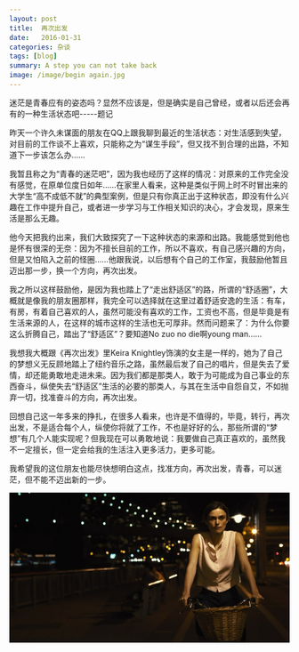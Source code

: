 ```yaml
---
layout: post
title:  再次出发
date:   2016-01-31 
categories: 杂谈
tags: [blog]  
summary: A step you can not take back
image: /image/begin again.jpg
---
```

迷茫是青春应有的姿态吗？显然不应该是，但是确实是自己曾经，或者以后还会再有的一种生活状态吧-----题记

昨天一个许久未谋面的朋友在QQ上跟我聊到最近的生活状态：对生活感到失望，对目前的工作谈不上喜欢，只能称之为“谋生手段”，但又找不到合理的出路，不知道下一步该怎么办……

我暂且称之为“青春的迷茫吧”，因为我也经历了这样的情况：对原来的工作完全没有感觉，在原单位度日如年……在家里人看来，这种是类似于网上时不时冒出来的大学生“高不成低不就”的典型案例，但是只有你真正出于这种状态，即没有什么兴趣在工作中提升自己，或者进一步学习与工作相关知识的决心，才会发现，原来生活是那么无趣。

他今天把我约出来，我们大致探究了一下这种状态的来源和出路。我能感觉到他也是怀有很深的无奈：因为不擅长目前的工作，所以不喜欢，有自己感兴趣的方向，但是又怕陷入之前的怪圈……他跟我说，以后想有个自己的工作室，我鼓励他暂且迈出那一步，换一个方向，再次出发。

我之所以这样鼓励他，是因为我也踏上了“走出舒适区”的路，所谓的“舒适圈”，大概就是像我的朋友圈那样，我完全可以选择就在这里过着舒适安逸的生活：有车，有房，有着自己喜欢的人，虽然可能没有喜欢的工作，工资也不高，但是毕竟是有生活来源的人，在这样的城市这样的生活也无可厚非。然而问题来了：为什么你要这么折腾自己，踏出了“舒适区”？要知道No zuo no die啊young man……

我想我大概跟《再次出发》里Keira Knightley饰演的女主是一样的，她为了自己的梦想义无反顾地踏上了纽约音乐之路，虽然最后发了自己的唱片，但是失去了爱情，却还能勇敢地走进未来。因为我们都是那类人，敢于为可能成为自己事业的东西奋斗，纵使失去“舒适区”生活的必要的那类人，与其在生活中自怨自艾，不如抛弃一切，找准奋斗的方向，再次出发。

回想自己这一年多来的挣扎，在很多人看来，也许是不值得的，毕竟，转行，再次出发，不是适合每个人，纵使你将就了工作，不也是好好的么，那些所谓的“梦想”有几个人能实现呢？但我现在可以勇敢地说：我要做自己真正喜欢的，虽然我不一定擅长，但一定会给我的生活注入更多活力，更多可能。

我希望我的这位朋友也能尽快想明白这点，找准方向，再次出发，青春，可以迷茫，但不能不迈出新的一步。

![begin again.jpg](/image/departure.jpg)

